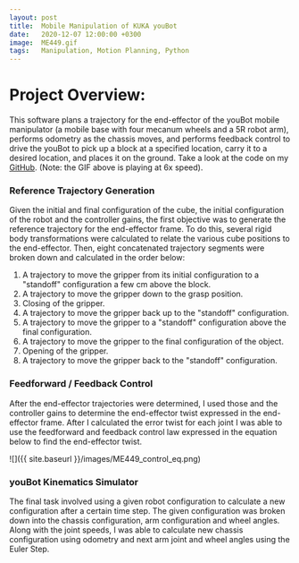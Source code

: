 ```yaml
---
layout: post
title:  Mobile Manipulation of KUKA youBot
date:   2020-12-07 12:00:00 +0300
image:  ME449.gif
tags:   Manipulation, Motion Planning, Python
---
```

# Project Overview:
This software plans a trajectory for the end-effector of the youBot mobile manipulator (a mobile base with four mecanum wheels and a 5R robot arm), performs odometry as the chassis moves, and performs feedback control to drive the youBot to pick up a block at a specified location, carry it to a desired location, and places it on the ground. Take a look at the code on my <a href="https://github.com/gingineer95/mobile_manipulation_youbot" target="_blank" rel="noopener noreferrer">GitHub</a>. (Note: the GIF above is playing at 6x speed). 

### Reference Trajectory Generation
Given the initial and final configuration of the cube, the initial configuration of the robot and the controller gains, the first objective was to generate the reference trajectory for the end-effector frame. To do this, several rigid body transformations were calculated to relate the various cube positions to the end-effector. Then, eight concatenated trajectory segments were broken down and calculated in the order below:

1. A trajectory to move the gripper from its initial configuration to a "standoff" configuration a few cm above the block.
2. A trajectory to move the gripper down to the grasp position.
3. Closing of the gripper.
4. A trajectory to move the gripper back up to the "standoff" configuration.
5. A trajectory to move the gripper to a "standoff" configuration above the final configuration.
6. A trajectory to move the gripper to the final configuration of the object.
7. Opening of the gripper.
8. A trajectory to move the gripper back to the "standoff" configuration.

### Feedforward / Feedback Control
After the end-effector trajectories were determined, I used those and the controller gains to determine the end-effector twist expressed in the end-effector frame. After I calculated the error twist for each joint I was able to use the feedforward and feedback control law expressed in the equation below to find the end-effector twist.

![]({{ site.baseurl }}/images/ME449_control_eq.png)

### youBot Kinematics Simulator
The final task involved using a given robot configuration to calculate a new configuration after a certain time step. The given configuration was broken down into the chassis configuration, arm configuration and wheel angles. Along with the joint speeds, I was able to calculate new chassis configuration using odometry and next arm joint and wheel angles using the Euler Step.
